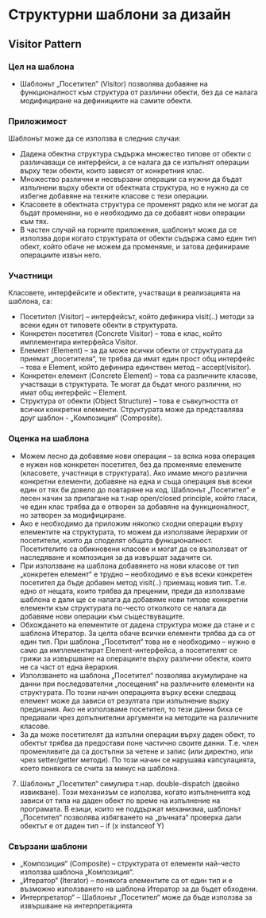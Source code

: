 #     Структурни шаблони за дизайн
##    Visitor Pattern
### Цел на шаблона
* Шаблонът „Посетител” (Visitor) позволява добавяне на функционалност към структура от различни обекти, без да се налага модифициране на дефинициите на самите обекти.

### Приложимост
Шаблонът може да се използва в следния случаи:

*	Дадена обектна структура съдържа множество типове от обекти с различаващи се интерфейси, а се налага да се изпълнят операции върху тези обекти, които зависят от конкретния клас.
*	Множество различни и несвързани операции са нужни да бъдат изпълнени върху обекти от обектната структура, но е нужно да се избегне добавяне на техните класове с тези операции.
*	Класовете в обектната структура се променят рядко или не могат да бъдат променяни, но е необходимо да се добавят нови операции към тях.
*	В частен случай на горните приложения, шаблонът може да се използва дори когато структурата от обекти съдържа само един тип обект, който обаче не можем да променяме, и затова дефинираме операциите извън него.

### Участници
Класовете, интерфейсите и обектите, участващи в реализацията на шаблона, са:

*	Посетител (Visitor) – интерфейсът, който дефинира visit(..) методи за всеки един от типовете обекти в структурата.
*	Конкретен посетител (Concrete Visitor) – това е клас, който имплементира интерфейса Visitor.
*	Елемент (Element) – за да може всички обекти от структурата да приемат „посетителя“, те трябва да имат един прост общ интерфейс – това е Element, който дефинира единствен метод – accept(visitor).
*	Конкретен елемент (Concrete Element) – това са различните класове, участващи в структурата. Те могат да бъдат много различни, но имат общ интерфейс – Element.
*	Структура от обекти (Object Structure) – това е съвкупността от всички конкретни елементи. Структурата може да представлява друг шаблон - „Композиция“ (Composite).

### Оценка на шаблона
*	Можем лесно да добавяме нови операции – за всяка нова операция е нужен нов конкретен посетител, без да променяме елемените (класовете, участници в структурата). Ако имаме много различни конкретни елементи, добавяне на една и съща операция във всеки един от тях би довело до повтаряне на код. Шаблонът „Посетител“ е лесен начин за прилагане на т.нар open/closed principle, който гласи, че един клас трябва да е отворен за добавяне на функционалност, но затворен за модифициране.
*	Ако е необходимо да приложим няколко сходни операции върху елементите на структурата, то можем да използваме йерархии от посетители, които да споделят общата функционалност. Посетителите са обикновени класове и могат да се възползват от наследяване и композиция за да извършат задачите си.
*	При използване на шаблона добавянето на нови класове от тип „конкретен елемент“ е трудно – необходимо е във всеки конкретен посетител да бъде добавен метод visit(..) приемащ новия тип. Т.е. едно от нещата, които трябва да преценим, преди да използваме шаблона е дали ще се налага да добавяме нови типове конкретни елементи към структурата по-често отколкото се налага да добавяме нови операции към съществуващите.
*	Обхождането на елементите от дадена структура може да стане и с шаблона Итератор. За целта обаче всички елементи трябва да са от един тип. При шаблона „Посетител“ това не е необходимо – нужно е само да имплементират Element-интерфейса, а посетителят се грижи за извършване на операциите върху различни обекти, които не са част от една йерархия. 
*	Използването на шаблона „Посетител“ позволява акумулиране на данни при последователни „посещения“ на различните елементи на структурата. По тозни начин операцията върху всеки следващ елемент може да зависи от резултата при изпълнение върху предишния. Ако не използваме посетител, то тези данни биха се предавали чрез допълнителни аргументи на методите на различните класове.
*	За да може посетителят да изпълни операции върху даден обект, то обектът трябва да предостави поне частично своите данни. Т.е. член променливите да са достъпни за четене и запис (или директно, или чрез setter/getter методи). По този начин се нарушава капсулацията, което понякога се счита за минус на шаблона.
7.	Шаблонът „Посетител“ симулира т.нар. double-dispatch (двойно извикване). Този механизъм се използва, когато изпълненията код зависи от типа на даден обект по време на изпълнение на програмата. В езици, които не поддържат механизма, шаблонът „Посетител“ позволява избягването на „ръчната“ проверка дали обектът е от даден тип – if (x instanceof Y)

### Свързани шаблони
*	„Композиция“ (Composite)  – структурата от елементи най-често използва шаблона „Композиция“.
*	„Итератор“ (Iterator) – понякога елементите са от един тип и е възможно използването на шаблона Итератор за да бъдет обходени.
*	Интерпретатор“ – Шаблонът „Посетител“ може да бъде използва за извършване на интерпретацията

